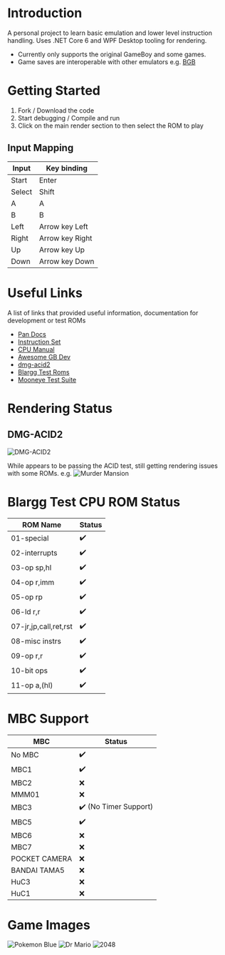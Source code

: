 # Introduction 
A personal project to learn basic emulation and lower level instruction handling. Uses .NET Core 6 and WPF Desktop tooling for rendering.
- Currently only supports the original GameBoy and some games.
- Game saves are interoperable with other emulators e.g. [BGB](http://bgb.bircd.org/)

# Getting Started
1. Fork / Download the code
2. Start debugging / Compile and run
3. Click on the main render section to then select the ROM to play

## Input Mapping
|Input|Key binding|
|---|---|
|Start|Enter|
|Select|Shift|
|A|A|
|B|B|
|Left|Arrow key Left|
|Right|Arrow key Right|
|Up|Arrow key Up|
|Down|Arrow key Down|

# Useful Links
A list of links that provided useful information, documentation for development or test ROMs

- [Pan Docs](https://gbdev.io/pandocs/)
- [Instruction Set](https://gbdev.io/gb-opcodes/optables/)
- [CPU Manual](http://marc.rawer.de/Gameboy/Docs/GBCPUman.pdf)
- [Awesome GB Dev](https://github.com/gbdev/awesome-gbdev)
- [dmg-acid2](https://github.com/mattcurrie/dmg-acid2)
- [Blargg Test Roms](https://github.com/retrio/gb-test-roms)
- [Mooneye Test Suite](https://github.com/Gekkio/mooneye-test-suite)

# Rendering Status
## DMG-ACID2
![DMG-ACID2](./Docs/Images/AcidTestEmulated.PNG?raw=true "DMG-ACID2")

While appears to be passing the ACID test, still getting rendering issues with some ROMs. e.g.
![Murder Mansion](./Docs/Images/MurderMansion.PNG?raw=true "Murder Mansion")


# Blargg Test CPU ROM Status
|ROM Name|Status|
|---|---|
|01-special|:heavy_check_mark:|
|02-interrupts|:heavy_check_mark:|
|03-op sp,hl|:heavy_check_mark:|
|04-op r,imm|:heavy_check_mark:|
|05-op rp|:heavy_check_mark:|
|06-ld r,r|:heavy_check_mark:|
|07-jr,jp,call,ret,rst|:heavy_check_mark:|
|08-misc instrs|:heavy_check_mark:|
|09-op r,r|:heavy_check_mark:|
|10-bit ops|:heavy_check_mark:|
|11-op a,(hl)|:heavy_check_mark:|

# MBC Support
|MBC|Status|
|---|---|
|No MBC|:heavy_check_mark:|
|MBC1|:heavy_check_mark:|
|MBC2|:x:|
|MMM01|:x:|
|MBC3|:heavy_check_mark: (No Timer Support)|
|MBC5|:heavy_check_mark:|
|MBC6|:x:|
|MBC7|:x:|
|POCKET CAMERA|:x:|
|BANDAI TAMA5|:x:|
|HuC3|:x:|
|HuC1|:x:|

# Game Images
![Pokemon Blue](./Docs/Images/Blue.PNG?raw=true "Pokemon blue")
![Dr Mario](./Docs/Images/DrMario.PNG?raw=true "Dr Mario")
![2048](./Docs/Images/2048.PNG?raw=true "2048")
